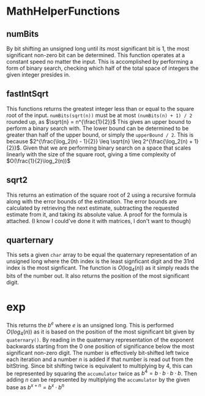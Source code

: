 # MathHelperFunctions

## numBits

By bit shifting an unsigned long until its most significant bit is 1, the most significant non-zero bit can be determined.
This function operates at a constant speed no matter the input. This is accomplished by performing a form of binary search, checking which half of the total space of integers the given integer presides in.

## fastIntSqrt

This functions returns the greatest integer less than or equal to the square root of the input. `numBits(sqrt(n))` must be at most `(numBits(n) + 1) / 2` rounded up, as $\sqrt{n} = n^{\frac{1}{2}}$ This gives an upper bound to perform a binary search with.
The lower bound can be determined to be greater than half of the upper bound, or simply the `upperBound / 2`. This is because $2^{\frac{\log_2(n) - 1}{2}} \leq \sqrt{n} \leq 2^{\frac{\log_2(n) + 1}{2}}$.
Given that we are performing binary search on a space that scales linearly with the size of the square root, giving a time complexity of $O(\frac{1}{2}\log_2(n))$

## sqrt2

This returns an estimation of the square root of 2 using a recursive formula along with the error bounds of the estimation.
The error bounds are calculated by retrieving the next estimate, subtracting the requested estimate from it, and taking its absolute value.
A proof for the formula is attached. (I know I could've done it with matrices, I don't want to though)

## quarternary

This sets a given `char` array to be equal the quaternary representation of an unsigned long where the 0th index is the least signficant digit and the 31rd index is the most signficant.
The function is $O(\log_4(n))$ as it simply reads the bits of the number out.
It also returns the position of the most significant digit.

# exp

This returns the $b^e$ where $e$ is an unsigned long. This is performed $O(log_4(n))$ as it is based on the position of the most significant bit given by `quaternary()`.
By reading in the quaternary representation of the exponent backwards starting from the 0 one position of significance below the most significant non-zero digit. The number is effectively bit-shifted left twice each iteration and a number $n$ is added if that number is read out from the bitString. Since bit shifting twice is equivalent to multiplying by 4, this can be represented by squaring the `accumulator` twice as $b^4 = b \cdot b \cdot b \cdot b$. Then adding $n$ can be represented by multiplying the `accumulator` by the given base as $b^{x + n} = b^x \cdot b^n$
